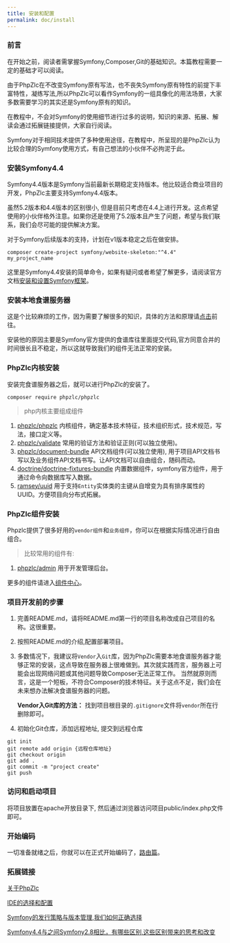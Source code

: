 ```yaml
---
title: 安装和配置
permalink: doc/install
---
```


### 前言

在开始之前，阅读者需掌握Symfony,Composer,Git的基础知识。本篇教程需要一定的基础才可以阅读。

由于PhpZlc在不改变Symfony原有写法，也不丧失Symfony原有特性的前提下丰富特性，凝练写法,所以PhpZlc可以看作Symfony的一组具像化的用法场景，大家多数需要学习的其实还是Symfony原有的知识。

在教程中，不会对Symfony的使用细节进行过多的说明，知识的来源、拓展、解读会通过拓展链接提供，大家自行阅读。

Symfony对于相同技术提供了多种使用途径，在教程中，所呈现的是PhpZlc认为比较合理的Symfony使用方式，有自己想法的小伙伴不必拘泥于此。

### 安装Symfony4.4

Symfony4.4版本是Symfony当前最新长期稳定支持版本。他比较适合商业项目的开发，PhpZlc主要支持Symfony4.4版本。
  
虽然5.2版本和4.4版本的区别很小, 但是目前只考虑在4.4上进行开发。这点希望使用的小伙伴格外注意。如果你还是使用了5.2版本且产生了问题，希望与我们联系，我们会尽可能的提供解决方案。

对于Symfony后续版本的支持，计划在v1版本稳定之后在做安排。

```shell
composer create-project symfony/website-skeleton:"^4.4" my_project_name
```

这里是Symfony4.4安装的简单命令，如果有疑问或者希望了解更多，请阅读官方文档[安装和设置Symfony框架](https://symfony.com/doc/4.4/setup.html)。

### 安装本地食谱服务器

这是个比较麻烦的工作，因为需要了解很多的知识，具体的方法和原理请[点击]()前往。

安装他的原因主要是Symfony官方提供的食谱库往里面提交代码,官方同意合并的时间很长且不稳定，所以这就导致我们的组件无法正常的安装。

### PhpZlc内核安装

安装完食谱服务器之后，就可以进行PhpZlc的安装了。

```shell
composer require phpzlc/phpzlc
```

> php内核主要组成组件

1. [phpzlc/phpzlc]() 内核组件，确定基本技术特征，技术组织形式，技术规范，写法，接口定义等。
2. [phpzlc/validate]() 常用的验证方法和验证正则(可以独立使用)。
3. [phpzlc/document-bundle]() API文档组件(可以独立使用), 用于项目API文档书写以及业务组件API文档书写。让API文档可以自由组合，随码而动。
4. [doctrine/doctrine-fixtures-bundle]() 内置数据组件，symfony官方组件，用于通过命令向数据库写入数据。
5. [ramsey/uuid]() 用于支持`Entity`实体类的主键从自增变为具有排序属性的UUID。方便项目向分布式拓展。

### PhpZlc组件安装

Phpzlc提供了很多好用的`vendor组件`和`业务组件`，你可以在根据实际情况进行自由组合。

> 比较常用的组件有:

1. [phpzlc/admin]() 用于开发管理后台。

更多的组件请进入[组件中心]()。

### 项目开发前的步骤

1. 完善README.md，请将README.md第一行的项目名称改成自己项目的名称。这很重要。 

2. 按照README.md的介绍,配置部署项目。

3. 多数情况下，我建议将`Vendor`入`Git`库，因为PhpZlc需要本地食谱服务器才能够正常的安装，这点导致在服务器上很难做到。其次就实践而言，服务器上可能会出现网络问题或其他问题导致Composer无法正常工作。
当然就原则而言，这是一个短板，不符合Composer的技术特征。关于这点不足，我们会在未来想办法解决食谱服务器的问题。

    **Vendor入Git库的方法：** 找到项目根目录的`.gitignore`文件将`vendor`所在行删除即可。

4. 初始化Git仓库，添加远程地址, 提交到远程仓库

```shell
git init
git remote add origin {远程仓库地址}
git checkout origin
git add .
git commit -m "project create"
git push
```

### 访问和启动项目

将项目放置在apache开放目录下, 然后通过浏览器访问项目public/index.php文件即可。


### 开始编码

一切准备就绪之后，你就可以在正式开始编码了，[路由篇]()。

### 拓展链接

[关于PhpZlc]()

[IDE的选择和配置]()

[Symfony的发行策略与版本管理,我们如何正确选择]()

[Symfony4.4与之间Symfony2.8相比，有哪些区别,这些区别带来的思考和改变]()



    
  
